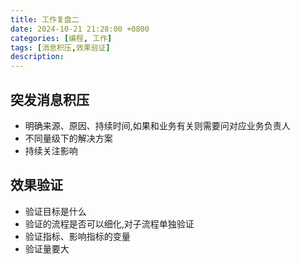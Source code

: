 ```yaml
---
title: 工作复盘二
date: 2024-10-21 21:28:00 +0800
categories: [编程, 工作]
tags: [消息积压,效果验证]     
description: 
---
```


## 突发消息积压

- 明确来源、原因、持续时间,如果和业务有关则需要问对应业务负责人
- 不同量级下的解决方案
- 持续关注影响

## 效果验证

- 验证目标是什么
- 验证的流程是否可以细化,对子流程单独验证
- 验证指标、影响指标的变量
- 验证量要大

